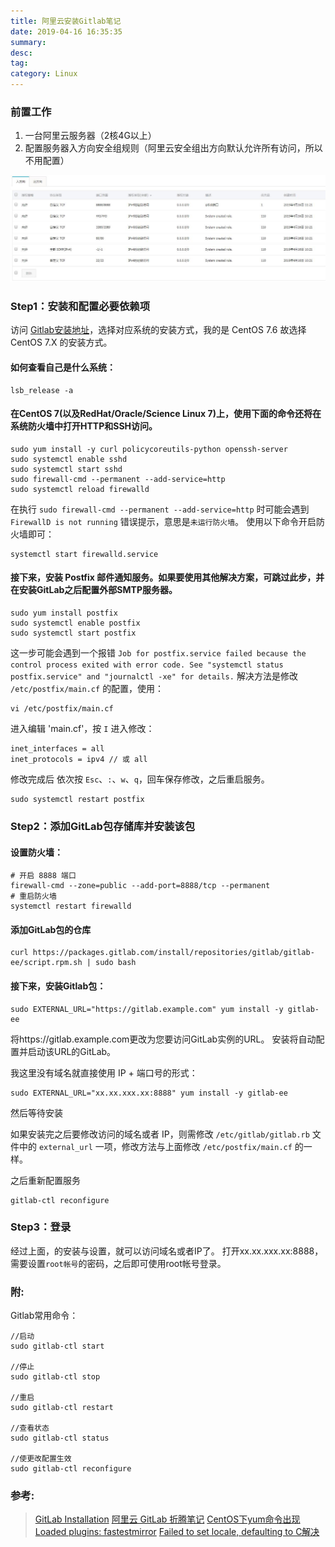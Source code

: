 ```yaml
---
title: 阿里云安装Gitlab笔记
date: 2019-04-16 16:35:35
summary: 
desc: 
tag: 
category: Linux
---
```

### 前置工作
1. 一台阿里云服务器（2核4G以上）
2. 配置服务器入方向安全组规则（阿里云安全组出方向默认允许所有访问，所以不用配置）

![配置入方向安全组](https://raw.githubusercontent.com/hbxywdk/hexo-blog/master/assets/2019-04/safe-group.jpg)


### Step1：安装和配置必要依赖项
访问 [Gitlab安装地址](https://about.gitlab.com/install/)，选择对应系统的安装方式，我的是 CentOS 7.6 故选择 CentOS 7.X 的安装方式。 

#### 如何查看自己是什么系统：
```
lsb_release -a
```
#### 在CentOS 7(以及RedHat/Oracle/Science Linux 7)上，使用下面的命令还将在系统防火墙中打开HTTP和SSH访问。
```
sudo yum install -y curl policycoreutils-python openssh-server
sudo systemctl enable sshd
sudo systemctl start sshd
sudo firewall-cmd --permanent --add-service=http
sudo systemctl reload firewalld
```
在执行 `sudo firewall-cmd --permanent --add-service=http` 时可能会遇到 `FirewallD is not running` 错误提示，意思是`未运行防火墙`。 
使用以下命令开启防火墙即可：
```
systemctl start firewalld.service
```
#### 接下来，安装 Postfix 邮件通知服务。如果要使用其他解决方案，可跳过此步，并在安装GitLab之后配置外部SMTP服务器。
```
sudo yum install postfix
sudo systemctl enable postfix
sudo systemctl start postfix
```
这一步可能会遇到一个报错 `Job for postfix.service failed because the control process exited with error code. See "systemctl status postfix.service" and "journalctl -xe" for details.` 
解决方法是修改 `/etc/postfix/main.cf` 的配置，使用：
```
vi /etc/postfix/main.cf
```
进入编辑 'main.cf'，按 `I` 进入修改：
```
inet_interfaces = all
inet_protocols = ipv4 // 或 all
```
修改完成后 依次按 `Esc`、`:`、`w`、`q`，回车保存修改，之后重启服务。
```
sudo systemctl restart postfix
```

### Step2：添加GitLab包存储库并安装该包

#### 设置防火墙：
```
# 开启 8888 端口
firewall-cmd --zone=public --add-port=8888/tcp --permanent
# 重启防火墙
systemctl restart firewalld
```

#### 添加GitLab包的仓库
```
curl https://packages.gitlab.com/install/repositories/gitlab/gitlab-ee/script.rpm.sh | sudo bash
```

#### 接下来，安装Gitlab包：
```
sudo EXTERNAL_URL="https://gitlab.example.com" yum install -y gitlab-ee
```
将https://gitlab.example.com更改为您要访问GitLab实例的URL。 安装将自动配置并启动该URL的GitLab。 

我这里没有域名就直接使用 IP + 端口号的形式：
```
sudo EXTERNAL_URL="xx.xx.xxx.xx:8888" yum install -y gitlab-ee
```
然后等待安装 

如果安装完之后要修改访问的域名或者 IP，则需修改 `/etc/gitlab/gitlab.rb` 文件中的 `external_url` 一项，修改方法与上面修改 `/etc/postfix/main.cf` 的一样。

之后重新配置服务
```
gitlab-ctl reconfigure
```

### Step3：登录
经过上面，的安装与设置，就可以访问域名或者IP了。
打开xx.xx.xxx.xx:8888，需要设置`root帐号`的密码，之后即可使用root帐号登录。

### 附:
Gitlab常用命令：
```
//启动
sudo gitlab-ctl start

//停止
sudo gitlab-ctl stop

//重启
sudo gitlab-ctl restart

//查看状态
sudo gitlab-ctl status

//使更改配置生效
sudo gitlab-ctl reconfigure

```

### 参考:
> [GitLab Installation](https://about.gitlab.com/install)
> [阿里云 GitLab 折腾笔记](https://blog.hhking.cn/2018/11/24/aliyun-gitlab-install/)
> [CentOS下yum命令出现Loaded plugins: fastestmirror](https://blog.csdn.net/tiweeny/article/details/73333806)
> [Failed to set locale, defaulting to C解决](https://zocodev.com/aliyun-ecs-errors-resolve.html)